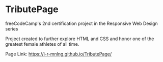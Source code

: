 # TributePage

freeCodeCamp's 2nd certification project in the Responsive Web Design series

Project created to further explore HTML and CSS and honor one of the greatest female athletes of all time. 

Page Link: https://i-r-mnlng.github.io/TributePage/

